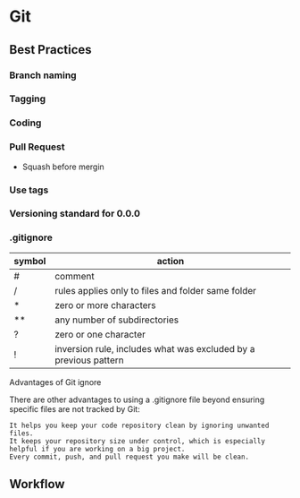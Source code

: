 # Git

## Best Practices

### Branch naming
### Tagging
### Coding
### Pull Request
- Squash before mergin
### Use tags
### Versioning standard for 0.0.0
### .gitignore
symbol | action
--|--
#|comment
/|rules applies only to files and folder same folder
*| zero or more characters
**| any number of subdirectories
?|zero or one character
!| inversion rule, includes what was excluded by a previous pattern
Advantages of Git ignore

There are other advantages to using a .gitignore file beyond ensuring specific files are not tracked by Git:

    It helps you keep your code repository clean by ignoring unwanted files.
    It keeps your repository size under control, which is especially helpful if you are working on a big project.
    Every commit, push, and pull request you make will be clean.

## Workflow
